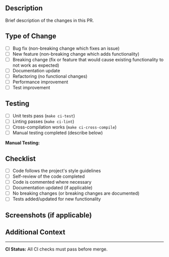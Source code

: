 ## Description

Brief description of the changes in this PR.

## Type of Change

- [ ] Bug fix (non-breaking change which fixes an issue)
- [ ] New feature (non-breaking change which adds functionality)
- [ ] Breaking change (fix or feature that would cause existing functionality to not work as expected)
- [ ] Documentation update
- [ ] Refactoring (no functional changes)
- [ ] Performance improvement
- [ ] Test improvement

## Testing

- [ ] Unit tests pass (`make ci-test`)
- [ ] Linting passes (`make ci-lint`)
- [ ] Cross-compilation works (`make ci-cross-compile`)
- [ ] Manual testing completed (describe below)

**Manual Testing:**
<!-- Describe any manual testing you performed -->

## Checklist

- [ ] Code follows the project's style guidelines
- [ ] Self-review of the code completed
- [ ] Code is commented where necessary
- [ ] Documentation updated (if applicable)
- [ ] No breaking changes (or breaking changes are documented)
- [ ] Tests added/updated for new functionality

## Screenshots (if applicable)

<!-- Add screenshots for UI changes -->

## Additional Context

<!-- Add any other context about the pull request here -->

---

**CI Status:** All CI checks must pass before merge.